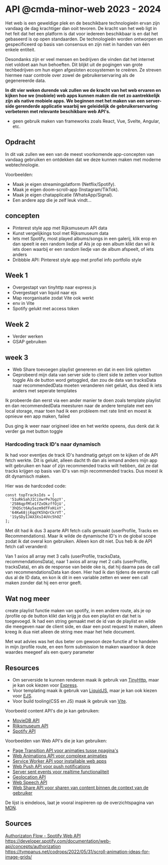 # API @cmda-minor-web 2023 - 2024

Het web is een geweldige plek en de beschikbare technologieën ervan zijn vandaag de dag krachtiger dan ooit tevoren.
De kracht van het web ligt in het feit dat het een platform is dat voor iedereen beschikbaar is en dat het gebaseerd is
op open standaarden. De technologieën worden ontworpen en gespecificeerd op basis van consensus en zijn niet in handen
van één enkele entiteit.

Desondanks zijn er veel mensen en bedrijven die vinden dat het internet niet voldoet aan hun behoeften. Dit blijkt uit
de pogingen van grote techbedrijven om hun eigen afgesloten ecosystemen te creëren. Ze streven hiermee naar controle over
zowel de gebruikerservaring als de gegenereerde data.

**In dit vier weken durende vak zullen we de kracht van het web ervaren en kijken hoe we (mobiele) web apps kunnen maken die
net zo aantrekkelijk zijn als native mobiele apps. We beginnen met het maken van een server-side gerenderde applicatie
waarbij we geleidelijk de gebruikerservaring verbeteren met relevante beschikbare web API's.**

- geen gebruik maken van frameworks zoals React, Vue, Svelte, Angular, etc. 


## Opdracht

In dit vak zullen we een van de meest voorkomende app-concepten van vandaag gebruiken en ontdekken dat we deze kunnen
maken met moderne webtechnologie.

Voorbeelden:

- Maak je eigen streamingplatform (Netflix/Spotify).
- Maak je eigen doom-scroll-app (Instagram/TikTok).
- Maak je eigen chatapplicatie (WhatsApp/Signal).
- Een andere app die je zelf leuk vindt...

## concepten
- Pinterest style app met Rijksmuseum API data
- Kunst vergelijkings tool met Rijksmuseum data
- Iets met Spotify, most played albums/songs in een galerij, klik erop en dan speelt ie een random liedje af
Als je op een album klikt dan wil ik iets doen waarbij er een random liedje van de album afspeelt, of iets anders
- Dribbble API: Pinterest style app met profiel info portfolio style


## Week 1 
- Overgestapt van tinyhttp naar express js
- Overgestapt van liquid naar ejs
- Map reorganisatie zodat Vite ook werkt
- env in Vite
- Spotify gelukt met access token

## Week 2
- Verder werken
- GSAP gebruiken


## week 3
- Web Share toevoegen playlist genereren en dat in een link opletten
- Geprobeerd mijn data van server side to client side te zetten voor button toggle
Als de button word getoggled, dan zou de data van tracksData naar recommendedData moeten veranderen
niet gelukt, dus deed ik iets anders met seperate templates

Ik probeerde dan eerst via een ander manier te doen zoals template playlist en dan recommendedData meesturen naar de andere template met een local storage, maar toen had ik een probleem met rate limit en moest ik opnieuw een app maken, failed

Dus ging ik weer naar origineel idee en het werkte opeens, dus denk dat ik verder ga met button toggle

### Hardcoding track ID's naar dynamisch
Ik had voor eventjes de track ID's handmatig getypt om te kijken of de API fetch werkte. Dit is gelukt, alleen dacht th dan als iemand anders mijn app wilt gebruiken en haar of zijn recommended tracks wilt hebben, dat ze dat tracks krijgen op basis van ID's van mijn recommended tracks. Dus moest ik dit dynamisch maken.

Hier was de hardcoded code:

```
const topTracksIds = [
  '51uRkSahJICiVwrPe7GgzY',
  '2586qpfMle1fZxOkzffOjU',
  '3hQSct6Ay5azm9dfFxHixY',
  '64Kw68jjKqqYK5hQrCkrVT',
  '1SySDyIJAX3XsI4UVc5hOZ'
];

```

Met dit had ik dus 3 aparte API fetch calls gemaakt (userProfile, Tracks en Recommendations). Maar ik wilde de dynamische ID's in de global scope zodat ik dat overal kon gebruiken. Alleen kon dit niet. Dus heb ik de API fetch call veranderd:

Van 1 axios all array met 3 calls (userProfile, tracksData, recommendationsData), naar 1 axios all array met 2 calls (userProfile, tracksData), en als de response van beide oke is, dat hij daarna pas de call van recommendationsData kan doen. Hier had ik dan tijdens de eerste call dus al de ID data, en kon ik dit in een variable zetten en weer een call maken zonder dat hij een error geeft.


## Wat nog meer
create playlist functie maken van spotify, in een andere route, als je op /profile op de button klikt dan krijg je dus een playlist en dat het is toegevoegd. Ik had een string gemaakt met de id van de playlist en wilde die meegeven naar de client side, en daar een post request te maken, alleen kreeg ik dua niet alleen de string mee maar het hele document. 

Met wat advies was het dus beter om gewoon deze functie af te handelen in mijn /profile route, en een form submission te maken waardoor ik deze waardes meegeef als een query parameter



## Resources

- Om serverside te kunnen renderen maak ik gebruik van [TinyHttp](https://github.com/tinyhttp), maar je kan ook kiezen voor [Express](https://expressjs.com/).
- Voor templating maak ik gebruik van [LiquidJS](https://liquidjs.com/), maar je kan ook kiezen voor [EJS](https://ejs.co/).
- Voor build tooling(CSS en JS) maak ik gebruik van [Vite](https://vitejs.dev/).

Voorbeeld content API's die je kan gebruiken:

- [MovieDB API](https://developer.themoviedb.org/reference/intro/getting-started)
- [Rijksmuseum API](https://data.rijksmuseum.nl/object-metadata/api/)
- [Spotify API](https://developer.spotify.com/documentation/web-api)

Voorbeelden van Web API's die je kan gebruiken:

- [Page Transition API voor animaties tusse npagina's](https://developer.mozilla.org/en-US/docs/Web/API/Page_Transitions_API)
- [Web Animations API voor complexe animaties](https://developer.mozilla.org/en-US/docs/Web/API/Web_Animations_API)
- [Service Worker API voor installable web apps](https://developer.mozilla.org/en-US/docs/Web/API/Service_Worker_API)
- [Web Push API voor push notifications](https://developer.mozilla.org/en-US/docs/Web/API/Push_API)
- [Server sent events voor realtime functionaliteit](https://developer.mozilla.org/en-US/docs/Web/API/Server-sent_events)
- [Geolocation API](https://developer.mozilla.org/en-US/docs/Web/API/Geolocation_API)
- [Web Speech API](https://developer.mozilla.org/en-US/docs/Web/API/Web_Speech_API)
- [Web Share API voor sharen van content binnen de context van de gebruiker](https://developer.mozilla.org/en-US/docs/Web/API/Navigator/share)

De lijst is eindeloos, laat je vooral inspireren op de overzichtspagina van [MDN](https://developer.mozilla.org/en-US/docs/Web/API).


## Sources
[Authorizaton Flow - Spotify Web API](https://developer.spotify.com/documentation/web-api/tutorials/code-flow)
https://developer.spotify.com/documentation/web-api/concepts/authorization
https://tympanus.net/codrops/2022/05/31/scroll-animation-ideas-for-image-grids/